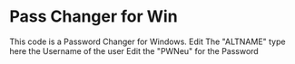 # Pass Changer for Win
This code is a Password Changer for Windows. 
Edit The "ALTNAME" type here the Username of the user 
Edit the "PWNeu" for the Password
